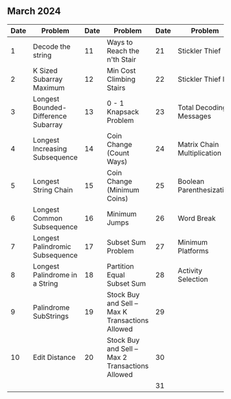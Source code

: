 ## March 2024

| Date | Problem                             | Date | Problem                                         | Date | Problem                     |
| ---- | ----------------------------------- | ---- | ----------------------------------------------- | ---- | --------------------------- |
| 1    | Decode the string                   | 11   | Ways to Reach the n'th Stair                    | 21   | Stickler Thief              |
| 2    | K Sized Subarray Maximum            | 12   | Min Cost Climbing Stairs                        | 22   | Stickler Thief II           |
| 3    | Longest Bounded-Difference Subarray | 13   | 0 - 1 Knapsack Problem                          | 23   | Total Decoding Messages     |
| 4    | Longest Increasing Subsequence      | 14   | Coin Change (Count Ways)                        | 24   | Matrix Chain Multiplication |
| 5    | Longest String Chain                | 15   | Coin Change (Minimum Coins)                     | 25   | Boolean Parenthesization    |
| 6    | Longest Common Subsequence          | 16   | Minimum Jumps                                   | 26   | Word Break                  |
| 7    | Longest Palindromic Subsequence     | 17   | Subset Sum Problem                              | 27   | Minimum Platforms           |
| 8    | Longest Palindrome in a String      | 18   | Partition Equal Subset Sum                      | 28   | Activity Selection          |
| 9    | Palindrome SubStrings               | 19   | Stock Buy and Sell – Max K Transactions Allowed | 29   |                             |
| 10   | Edit Distance                       | 20   | Stock Buy and Sell – Max 2 Transactions Allowed | 30   |                             |
|      |                                     |      |                                                 | 31   |                             |
